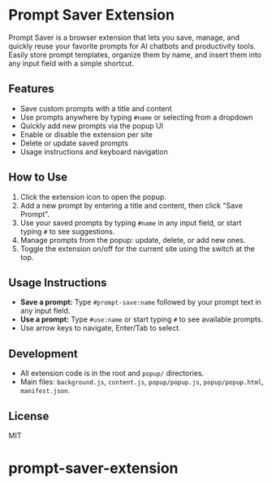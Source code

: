 # Prompt Saver Extension

Prompt Saver is a browser extension that lets you save, manage, and quickly reuse your favorite prompts for AI chatbots and productivity tools. Easily store prompt templates, organize them by name, and insert them into any input field with a simple shortcut.

## Features
- Save custom prompts with a title and content
- Use prompts anywhere by typing `#name` or selecting from a dropdown
- Quickly add new prompts via the popup UI
- Enable or disable the extension per site
- Delete or update saved prompts
- Usage instructions and keyboard navigation

## How to Use
1. Click the extension icon to open the popup.
2. Add a new prompt by entering a title and content, then click "Save Prompt".
3. Use your saved prompts by typing `#name` in any input field, or start typing `#` to see suggestions.
4. Manage prompts from the popup: update, delete, or add new ones.
5. Toggle the extension on/off for the current site using the switch at the top.

## Usage Instructions
- **Save a prompt:** Type `#prompt-save:name` followed by your prompt text in any input field.
- **Use a prompt:** Type `#use:name` or start typing `#` to see available prompts.
- Use arrow keys to navigate, Enter/Tab to select.

## Development
- All extension code is in the root and `popup/` directories.
- Main files: `background.js`, `content.js`, `popup/popup.js`, `popup/popup.html`, `manifest.json`.

## License
MIT
# prompt-saver-extension
